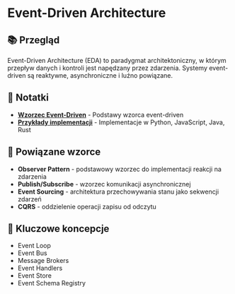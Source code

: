 # Event-Driven Architecture

## 📚 Przegląd

Event-Driven Architecture (EDA) to paradygmat architektoniczny, w którym przepływ danych i kontroli jest napędzany przez zdarzenia. Systemy event-driven są reaktywne, asynchroniczne i luźno powiązane.

## 📖 Notatki

- **[Wzorzec Event-Driven](event-driven_pattern.md)** - Podstawy wzorca event-driven
- **[Przykłady implementacji](examples.md)** - Implementacje w Python, JavaScript, Java, Rust

## 🔗 Powiązane wzorce

- **Observer Pattern** - podstawowy wzorzec do implementacji reakcji na zdarzenia
- **Publish/Subscribe** - wzorzec komunikacji asynchronicznej
- **Event Sourcing** - architektura przechowywania stanu jako sekwencji zdarzeń
- **CQRS** - oddzielenie operacji zapisu od odczytu

## 🎯 Kluczowe koncepcje

- Event Loop
- Event Bus
- Message Brokers
- Event Handlers
- Event Store
- Event Schema Registry

